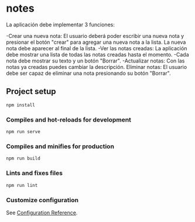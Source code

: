 # notes
La aplicación debe implementar 3 funciones:

-Crear una nueva nota: El usuario deberá poder escribir una nueva nota y presionar el botón "crear" para agregar una nueva nota a la lista. La nueva nota debe aparecer al final de la lista.
-Ver las notas creadas: La aplicación debe mostrar una lista de todas las notas creadas hasta el momento. -Cada nota debe mostrar su texto y un botón "Borrar".
-Actualizar notas: Con las notas ya creadas puedes cambiar la descripción.
Eliminar notas: El usuario debe ser capaz de eliminar una nota presionando su botón "Borrar".


## Project setup
```
npm install
```

### Compiles and hot-reloads for development
```
npm run serve
```

### Compiles and minifies for production
```
npm run build
```

### Lints and fixes files
```
npm run lint
```

### Customize configuration
See [Configuration Reference](https://cli.vuejs.org/config/).
